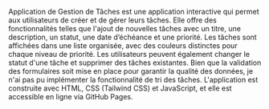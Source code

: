 Application de Gestion de Tâches est une application interactive qui permet aux utilisateurs de créer et de gérer leurs tâches. Elle offre des fonctionnalités telles que l'ajout de nouvelles tâches avec un titre, une description, un statut, une date d’échéance et une priorité. Les tâches sont affichées dans une liste organisée, avec des couleurs distinctes pour chaque niveau de priorité. Les utilisateurs peuvent également changer le statut d'une tâche et supprimer des tâches existantes. Bien que la validation des formulaires soit mise en place pour garantir la qualité des données, je n'ai pas pu implémenter la fonctionnalité de tri des tâches. L'application est construite avec HTML, CSS (Tailwind CSS) et JavaScript, et elle est accessible en ligne via GitHub Pages.
